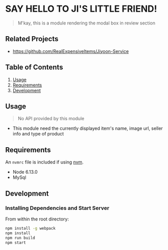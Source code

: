 # SAY HELLO TO JI'S LITTLE FRIEND!

> M'kay, this is a module rendering the modal box in review section

## Related Projects

  - https://github.com/RealExpensiveItems/Jiyoon-Service

## Table of Contents

1. [Usage](#Usage)
1. [Requirements](#requirements)
1. [Development](#development)

## Usage

> No API provided by this module
- This module need the currently displayed item's name, image url, seller info and type of product

## Requirements

An `nvmrc` file is included if using [nvm](https://github.com/creationix/nvm).

- Node 6.13.0
- MySql

## Development

### Installing Dependencies and Start Server

From within the root directory:

```sh
npm install -g webpack
npm install
npm run build
npm start
```


